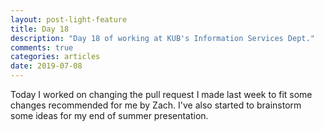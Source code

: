 ```yaml
---
layout: post-light-feature
title: Day 18
description: "Day 18 of working at KUB's Information Services Dept."
comments: true
categories: articles
date: 2019-07-08
---
```


Today I worked on changing the pull request I made last week to fit some changes recommended for me by Zach. I've also started to brainstorm some ideas for my end of summer presentation.